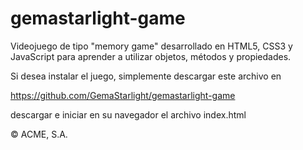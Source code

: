 # gemastarlight-game

Videojuego de tipo "memory game" desarrollado en HTML5, CSS3 y JavaScript para aprender a utilizar objetos, métodos y propiedades.

Si desea instalar el juego, simplemente descargar este archivo en 

https://github.com/GemaStarlight/gemastarlight-game

descargar e iniciar en su navegador el archivo index.html

© ACME, S.A.

